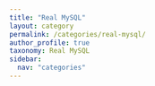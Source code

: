 ```yaml
---
title: "Real MySQL"
layout: category
permalink: /categories/real-mysql/
author_profile: true
taxonomy: Real MySQL
sidebar:
  nav: "categories"
---
```

